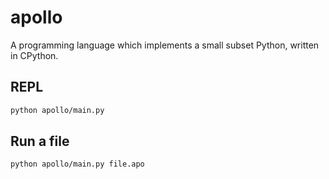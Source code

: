 # apollo

A programming language which implements a small subset Python, written in CPython.


## REPL

```bash
python apollo/main.py
```

## Run a file

```bash
python apollo/main.py file.apo
```
